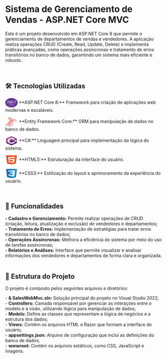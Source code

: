 <h1>Sistema de Gerenciamento de Vendas - ASP.NET Core MVC</h1>

<p>Este é um projeto desenvolvido em ASP.NET Core 8 que permite o gerenciamento de departamentos de vendas e vendedores. A aplicação realiza operações CRUD (Create, Read, Update, Delete) e implementa práticas avançadas, como operações assíncronas e tratamento de erros transitórios no banco de dados, garantindo um sistema mais eficiente e robusto.</p> <br>


<h2>🛠️ Tecnologias Utilizadas</h2>
<div> <p><img align="center" alt="ASP.NET Core" height="30" width="40" src="https://raw.githubusercontent.com/devicons/devicon/master/icons/dotnetcore/dotnetcore-original.svg"> **ASP.NET Core 8:** Framework para criação de aplicações web modernas e escaláveis.</p> <p><img align="center" alt="EF Core" height="30" width="40" src="https://raw.githubusercontent.com/devicons/devicon/master/icons/microsoftsqlserver/microsoftsqlserver-plain.svg"> **Entity Framework Core:** ORM para manipulação de dados no banco de dados.</p> <p><img align="center" alt="C#" height="30" width="40" src="https://raw.githubusercontent.com/devicons/devicon/master/icons/csharp/csharp-original.svg"> **C#:** Linguagem principal para implementação da lógica do sistema.</p> <p><img align="center" alt="HTML" height="30" width="40" src="https://raw.githubusercontent.com/devicons/devicon/master/icons/html5/html5-original.svg"> **HTML5:** Estruturação da interface do usuário.</p> <p><img align="center" alt="CSS" height="30" width="40" src="https://raw.githubusercontent.com/devicons/devicon/master/icons/css3/css3-original.svg"> **CSS3:** Estilização do layout e aprimoramento da experiência do usuário.</p> </div> <br>


<h2>🚀 Funcionalidades</h2>
<div>
<strong>- Cadastro e Gerenciamento:</strong> Permite realizar operações de CRUD (criação, leitura, atualização e exclusão) de vendedores e departamentos;<br>
<strong>- Tratamento de Erros:</strong> Implementação de estratégias para tratar erros transitórios no banco de dados;<br>
<strong>- Operações Assíncronas:</strong> Melhora a eficiência do sistema por meio do uso de tarefas assíncronas;<br>
<strong>- Relatórios e Análises:</strong> Interface que permite visualizar e analisar informações dos vendedores e departamentos de forma clara e organizada.
</div> <br>


<h2>📂 Estrutura do Projeto</h2>
<div> <p>O projeto é composto pelos seguintes arquivos e diretórios:</p>
- <strong>& SalesWebMvc.sln:</strong> Solução principal do projeto no Visual Studio 2022;<br>
- <strong>Controllers:</strong> Camada responsável por gerenciar as interações entre o modelo e a visão, utilizando lógica para manipulação de dados;<br>
- <strong>Models:</strong> Define as classes que representam a lógica de negócios e a estrutura dos dados;<br>
- <strong>Views:</strong> Contém os arquivos HTML e Razor que formam a interface do usuário;<br>
- <strong>appsettings.json:</strong> Arquivo de configuração que inclui as definições do banco de dados;<br>
- <strong>wwwroot:</strong> Contém os arquivos estáticos, como CSS, JavaScript e imagens.
</div> <br>
